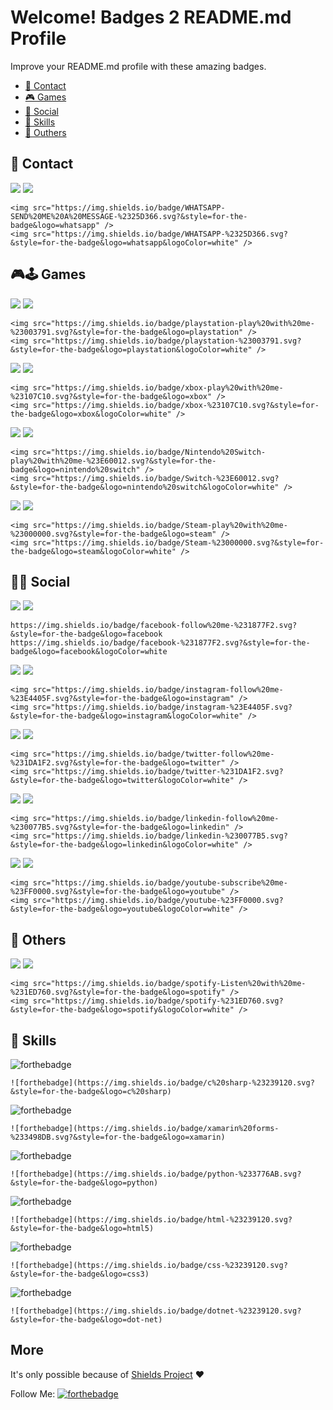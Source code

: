 # Welcome! Badges 2 README.md Profile 

Improve your README.md profile with these amazing badges.

- [📱 Contact](https://github.com/alexandresanlim/Badges2ReadMeProfile#-contact)
- [🎮 Games](https://github.com/alexandresanlim/Badges2ReadMeProfile#--games)
- [👨 Social](https://github.com/alexandresanlim/Badges2ReadMeProfile#--social)
- [🚀 Skills](https://github.com/alexandresanlim/Badges2ReadMeProfile#--skills)
- [🐸 Outhers](https://github.com/alexandresanlim/Badges2ReadMeProfile#-outhers)


## 📱 Contact

<img src="https://img.shields.io/badge/WHATSAPP-SEND%20ME%20A%20MESSAGE-%2325D366.svg?&style=for-the-badge&logo=whatsapp" /> <img src="https://img.shields.io/badge/WHATSAPP-%2325D366.svg?&style=for-the-badge&logo=whatsapp&logoColor=white" />

```
<img src="https://img.shields.io/badge/WHATSAPP-SEND%20ME%20A%20MESSAGE-%2325D366.svg?&style=for-the-badge&logo=whatsapp" /> 
<img src="https://img.shields.io/badge/WHATSAPP-%2325D366.svg?&style=for-the-badge&logo=whatsapp&logoColor=white" /> 
```
## 🎮🕹 Games

<img src="https://img.shields.io/badge/playstation-play%20with%20me-%23003791.svg?&style=for-the-badge&logo=playstation" /> <img src="https://img.shields.io/badge/playstation-%23003791.svg?&style=for-the-badge&logo=playstation&logoColor=white" />

```
<img src="https://img.shields.io/badge/playstation-play%20with%20me-%23003791.svg?&style=for-the-badge&logo=playstation" /> 
<img src="https://img.shields.io/badge/playstation-%23003791.svg?&style=for-the-badge&logo=playstation&logoColor=white" /> 
```
<img src="https://img.shields.io/badge/xbox-play%20with%20me-%23107C10.svg?&style=for-the-badge&logo=xbox" /> <img src="https://img.shields.io/badge/xbox-%23107C10.svg?&style=for-the-badge&logo=xbox&logoColor=white" />

```
<img src="https://img.shields.io/badge/xbox-play%20with%20me-%23107C10.svg?&style=for-the-badge&logo=xbox" /> 
<img src="https://img.shields.io/badge/xbox-%23107C10.svg?&style=for-the-badge&logo=xbox&logoColor=white" /> 
```

<img src="https://img.shields.io/badge/Nintendo%20Switch-play%20with%20me-%23E60012.svg?&style=for-the-badge&logo=nintendo%20switch" /> <img src="https://img.shields.io/badge/Switch-%23E60012.svg?&style=for-the-badge&logo=nintendo%20switch&logoColor=white" />

```
<img src="https://img.shields.io/badge/Nintendo%20Switch-play%20with%20me-%23E60012.svg?&style=for-the-badge&logo=nintendo%20switch" /> 
<img src="https://img.shields.io/badge/Switch-%23E60012.svg?&style=for-the-badge&logo=nintendo%20switch&logoColor=white" /> 
```


<img src="https://img.shields.io/badge/Steam-play%20with%20me-%23000000.svg?&style=for-the-badge&logo=steam" /> <img src="https://img.shields.io/badge/Steam-%23000000.svg?&style=for-the-badge&logo=steam&logoColor=white" />


```
<img src="https://img.shields.io/badge/Steam-play%20with%20me-%23000000.svg?&style=for-the-badge&logo=steam" /> 
<img src="https://img.shields.io/badge/Steam-%23000000.svg?&style=for-the-badge&logo=steam&logoColor=white" />
```

## 👨👩 Social

<img src="https://img.shields.io/badge/facebook-follow%20me-%231877F2.svg?&style=for-the-badge&logo=facebook" /> <img src="https://img.shields.io/badge/facebook-%231877F2.svg?&style=for-the-badge&logo=facebook&logoColor=white" />

```
https://img.shields.io/badge/facebook-follow%20me-%231877F2.svg?&style=for-the-badge&logo=facebook
https://img.shields.io/badge/facebook-%231877F2.svg?&style=for-the-badge&logo=facebook&logoColor=white
```
<img src="https://img.shields.io/badge/instagram-follow%20me-%23E4405F.svg?&style=for-the-badge&logo=instagram" /> <img src="https://img.shields.io/badge/instagram-%23E4405F.svg?&style=for-the-badge&logo=instagram&logoColor=white" />

```
<img src="https://img.shields.io/badge/instagram-follow%20me-%23E4405F.svg?&style=for-the-badge&logo=instagram" /> 
<img src="https://img.shields.io/badge/instagram-%23E4405F.svg?&style=for-the-badge&logo=instagram&logoColor=white" />
```

<img src="https://img.shields.io/badge/twitter-follow%20me-%231DA1F2.svg?&style=for-the-badge&logo=twitter" /> <img src="https://img.shields.io/badge/twitter-%231DA1F2.svg?&style=for-the-badge&logo=twitter&logoColor=white" />

```
<img src="https://img.shields.io/badge/twitter-follow%20me-%231DA1F2.svg?&style=for-the-badge&logo=twitter" /> 
<img src="https://img.shields.io/badge/twitter-%231DA1F2.svg?&style=for-the-badge&logo=twitter&logoColor=white" />
```


<img src="https://img.shields.io/badge/linkedin-follow%20me-%230077B5.svg?&style=for-the-badge&logo=linkedin" /> <img src="https://img.shields.io/badge/linkedin-%230077B5.svg?&style=for-the-badge&logo=linkedin&logoColor=white" />

```
<img src="https://img.shields.io/badge/linkedin-follow%20me-%230077B5.svg?&style=for-the-badge&logo=linkedin" /> 
<img src="https://img.shields.io/badge/linkedin-%230077B5.svg?&style=for-the-badge&logo=linkedin&logoColor=white" />
```

<img src="https://img.shields.io/badge/youtube-subscribe%20me-%23FF0000.svg?&style=for-the-badge&logo=youtube" /> <img src="https://img.shields.io/badge/youtube-%23FF0000.svg?&style=for-the-badge&logo=youtube&logoColor=white" />

```
<img src="https://img.shields.io/badge/youtube-subscribe%20me-%23FF0000.svg?&style=for-the-badge&logo=youtube" /> 
<img src="https://img.shields.io/badge/youtube-%23FF0000.svg?&style=for-the-badge&logo=youtube&logoColor=white" />
```

## 🐸 Others
<img src="https://img.shields.io/badge/spotify-Listen%20with%20me-%231ED760.svg?&style=for-the-badge&logo=spotify" /> <img src="https://img.shields.io/badge/spotify-%231ED760.svg?&style=for-the-badge&logo=spotify&logoColor=white" />

```
<img src="https://img.shields.io/badge/spotify-Listen%20with%20me-%231ED760.svg?&style=for-the-badge&logo=spotify" /> 
<img src="https://img.shields.io/badge/spotify-%231ED760.svg?&style=for-the-badge&logo=spotify&logoColor=white" />
```

## 🚀 Skills
![forthebadge](https://img.shields.io/badge/c%20sharp-%23239120.svg?&style=for-the-badge&logo=c%20sharp&logoColor=white)
```
![forthebadge](https://img.shields.io/badge/c%20sharp-%23239120.svg?&style=for-the-badge&logo=c%20sharp)
```
![forthebadge](https://img.shields.io/badge/xamarin%20forms-%233498DB.svg?&style=for-the-badge&logo=xamarin&logoColor=white)
```
![forthebadge](https://img.shields.io/badge/xamarin%20forms-%233498DB.svg?&style=for-the-badge&logo=xamarin)
```
![forthebadge](https://img.shields.io/badge/python-%233776AB.svg?&style=for-the-badge&logo=python&logoColor=white)
```
![forthebadge](https://img.shields.io/badge/python-%233776AB.svg?&style=for-the-badge&logo=python)
```
![forthebadge](https://img.shields.io/badge/html-%23239120.svg?&style=for-the-badge&logo=html5&logoColor=white)
```
![forthebadge](https://img.shields.io/badge/html-%23239120.svg?&style=for-the-badge&logo=html5)
```
![forthebadge](https://img.shields.io/badge/css-%23239120.svg?&style=for-the-badge&logo=css3&logoColor=white)
```
![forthebadge](https://img.shields.io/badge/css-%23239120.svg?&style=for-the-badge&logo=css3)
```
![forthebadge](https://img.shields.io/badge/dotnet-net%23239120.svg?&style=for-the-badge&logo=dot-net&logoColor=white)
```
![forthebadge](https://img.shields.io/badge/dotnet-%23239120.svg?&style=for-the-badge&logo=dot-net)
```


## More

It's only possible because of [Shields Project](https://github.com/badges/shields) ❤

Follow Me:
[![forthebadge](https://img.shields.io/github/followers/alexandresanlim?label=GitHub&style=social)](https://github.com/alexandresanlim)

